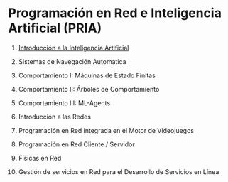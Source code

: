 # Programación en Red e Inteligencia Artificial (PRIA)

1. [Introducción a la Inteligencia Artificial](https://github.com/videojuegos-abastos/PRIA/blob/main/te/t1_introduccion_a_la_inteligencia_artificial.md)

2. Sistemas de Navegación Automática

3. Comportamiento I: Máquinas de Estado Finitas

4. Comportamiento II: Árboles de Comportamiento

5. Comportamiento III: ML-Agents

6. Introducción a las Redes

7. Programación en Red integrada en el Motor de Videojuegos

8. Programación en Red Cliente / Servidor

9. Físicas en Red

10. Gestión de servicios en Red para el Desarrollo de Servicios en Línea

   

